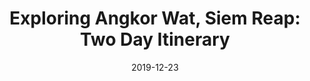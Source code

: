 ---
title: "Exploring Angkor Wat, Siem Reap: Two Day Itinerary"
date: "2019-12-23"
path: "/blog/exploring-angkor-wat"
excerpt: ""
tags: ["Itinerary", "Christmas", "Ruins"]
continent: ["Asia"]
country: ["Cambodia"]
city: ["Siem Reap"]
featuredImage: "../../../images/Ireland/Ireland_59.jpg"
---